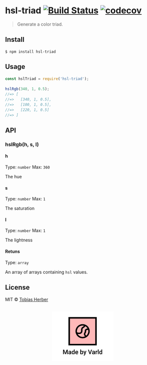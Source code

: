# hsl-triad [![Build Status](https://travis-ci.org/usemeta/hsl-triad.svg?branch=master)](https://travis-ci.org/usemeta/hsl-triad) [![codecov](https://codecov.io/gh/usemeta/hsl-triad/branch/master/graph/badge.svg)](https://codecov.io/gh/usemeta/hsl-triad)

> Generate a color triad.

## Install

```
$ npm install hsl-triad
```

## Usage

```js
const hslTriad = require('hsl-triad');

hslRgb(340, 1, 0.5);
//=> [
//=>   [340, 1, 0.5],
//=>   [100, 1, 0.5],
//=>   [220, 1, 0.5]
//=> ]
```

## API

### hslRgb(h, s, l)

#### h

Type: `number`
Max: `360`

The hue

#### s

Type: `number`
Max: `1`

The saturation

#### l

Type: `number`
Max: `1`

The lightness

#### Retuns

Type: `array`

An array of arrays containing `hsl` values.

## License

MIT © [Tobias Herber](http://herber.space)

<p align="center">
  <br/>
  <img width="200px" src="https://github.com/varld/branding/blob/master/varld/Made%20by.svg" />
</p>